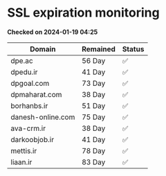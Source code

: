 # SSL expiration monitoring

**Checked on 2024-01-19 04:25**

| Domain | Remained | Status       |
|--------|----------|--------------|
| dpe.ac     | 56 Day   | ✅ |
| dpedu.ir     | 41 Day   | ✅ |
| dpgoal.com     | 73 Day   | ✅ |
| dpmaharat.com     | 38 Day   | ✅ |
| borhanbs.ir     | 51 Day   | ✅ |
| danesh-online.com     | 75 Day   | ✅ |
| ava-crm.ir     | 38 Day   | ✅ |
| darkoobjob.ir     | 41 Day   | ✅ |
| mettis.ir     | 78 Day   | ✅ |
| liaan.ir     | 83 Day   | ✅ |
